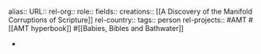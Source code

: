 alias::
URL::
rel-org::
role::
fields::
creations:: [[A Discovery of the Manifold Corruptions of Scripture]]
rel-country::
tags:: person
rel-projects:: #AMT #[[AMT hyperbook]] #[[Babies, Bibles and Bathwater]]



-
